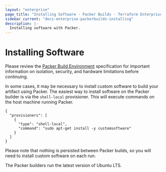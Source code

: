 ```yaml
---
layout: "enterprise"
page_title: "Installing Software - Packer Builds - Terraform Enterprise (legacy)"
sidebar_current: "docs-enterprise-packerbuilds-installing"
description: |-
  Installing software with Packer.
---
```


# Installing Software

Please review the [Packer Build Environment](/docs/enterprise-legacy/packer/builds/build-environment.html)
specification for important information on isolation, security, and hardware
limitations before continuing.

In some cases, it may be necessary to install custom software to build your
artifact using Packer. The easiest way to install software on the Packer builder
is via the `shell-local` provisioner. This will execute commands on the host
machine running Packer.

    {
      "provisioners": [
        {
          "type": "shell-local",
          "command": "sudo apt-get install -y customsoftware"
        }
      ]
    }

Please note that nothing is persisted between Packer builds, so you will need
to install custom software on each run.

The Packer builders run the latest version of Ubuntu LTS.
